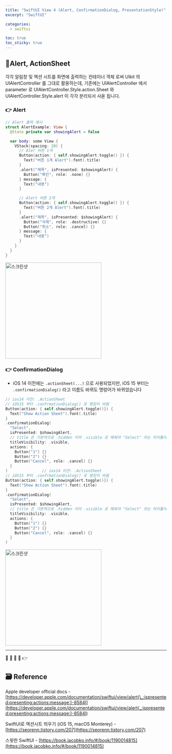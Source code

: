 ```yaml
---
title: "SwiftUI View 4 (Alert, ConfirmationDialog, PresentationStyle)"
excerpt: "SwiftUI"

categories:
  - swiftui

toc: true
toc_sticky: true
---
```


## 🔷Alert, ActionSheet

각각 알림창 및 액션 시트를 화면에 출력하는 컨테이너 객체 로써 UIkit 의 UIAlertController 를 그대로 활용하는데, 기존에는 UIAlertController 에서 parameter 로 UIAlertController.Style.action.Sheet 와 UIAlertController.Style.alert 이 각각 분리되서 사옫 됩니다.

### 👉 Alert

```swift
// Alert 출력 예시
struct AlertExample: View {
  @State private var showingAlert = false

  var body: some View {
    VStack(spacing: 20) {
      // Aler 버튼 1개
      Button(action: { self.showingAlert.toggle() }) {
        Text("버튼 1개 Alert").font(.title)
      }
      .alert("제목", isPresented: $showingAlert) {
        Button("확인", role: .none) {}
      } message: {
        Text("내용")
      }

      // Alert 버튼 2개
      Button(action: { self.showingAlert.toggle() }) {
        Text("버튼 2개 Alert").font(.title)
      }
      .alert("제목", isPresented: $showingAlert) {
        Button("삭제", role: .destructive) {}
        Button("취소", role: .cancel) {}
      } message: {
        Text("내용")
      }
    }
  }
}
```

<img width="300" alt="스크린샷" src="https://user-images.githubusercontent.com/28912774/148469306-ef87b9c7-8c56-43d4-b287-691fb9052488.gif">

### 👉 ConfirmationDialog

- iOS 14 이전에는 `.actionSheet(...)` 으로 사용되었지만, iOS 15 부터는 `.confirmationDialog()` 라고 이름도 바뀌도 명렁어가 바뀌었습니다

```swift
// ios14 이전: .ActionSheet
// iOS15 부터 .confrmationDialog() 로 명칭이 바뀜
Button(action: { self.showingAlert.toggle()}) {
  Text("Show Action Sheet").font(.title)
}
.confirmationDialog(
  "Select",
  isPresented: $showingAlert,
  // title 은 기본적으로 .hidden 이라 .visible 로 해줘야 "Select" 라는 타이틀이 나타남
  titleVisibility: .visible,
  actions: {
    Button("1") {}
    Button("2") {}
    Button("Cancel", role: .cancel) {}
  }
)				// ios14 이전: .ActionSheet
// iOS15 부터 .confrmationDialog() 로 명칭이 바뀜
Button(action: { self.showingAlert.toggle()}) {
  Text("Show Action Sheet").font(.title)
}
.confirmationDialog(
  "Select",
  isPresented: $showingAlert,
  // title 은 기본적으로 .hidden 이라 .visible 로 해줘야 "Select" 라는 타이틀이 나타남
  titleVisibility: .visible,
  actions: {
    Button("1") {}
    Button("2") {}
    Button("Cancel", role: .cancel) {}
  }
)
```

<img width="300" alt="스크린샷" src="https://user-images.githubusercontent.com/28912774/148469599-36b1c38b-0313-4461-9a16-4c00d047e366.gif">

---

<!-- <img width="300" alt="스크린샷" src=""> -->

🔶 🔷 📌 🔑 👉

## 🗃 Reference

Apple developer official docs - [https://developer.apple.com/documentation/swiftui/view/alert(\_:ispresented:presenting:actions:message:)-8584l](<https://developer.apple.com/documentation/swiftui/view/alert(_:ispresented:presenting:actions:message:)-8584l>)

SwiftUI로 액션시트 띄우기 (iOS 15, macOS Monterey) - [https://seorenn.tistory.com/207](https://seorenn.tistory.com/207)

스윗한 SwiftUI - [https://book.jacobko.info/#/book/1190014815](https://book.jacobko.info/#/book/1190014815)
